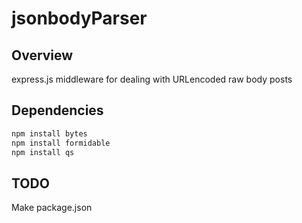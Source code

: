 jsonbodyParser
==============

Overview
-------------

express.js middleware for dealing with URLencoded raw body posts

Dependencies
-------------

```bash
npm install bytes
npm install formidable
npm install qs
```

TODO
-------------

Make package.json

